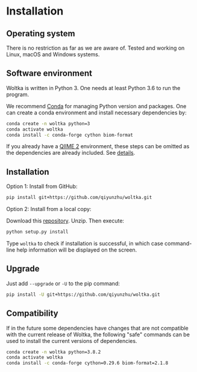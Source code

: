 # Installation

## Operating system

There is no restriction as far as we are aware of. Tested and working on Linux, macOS and Windows systems.


## Software environment

Woltka is written in Python 3. One needs at least Python 3.6 to run the program.

We recommend [Conda](https://docs.conda.io/en/latest/) for managing Python version and packages. One can create a conda environment and install necessary dependencies by:

```bash
conda create -n woltka python=3
conda activate woltka
conda install -c conda-forge cython biom-format
```

If you already have a [QIIME 2](https://qiime2.org/) environment, these steps can be omitted as the dependencies are already included. See [details](../woltka/q2).

## Installation

Option 1: Install from GitHub:

```bash
pip install git+https://github.com/qiyunzhu/woltka.git
```

Option 2: Install from a local copy:

Download this [repository](https://github.com/qiyunzhu/woltka/archive/master.zip). Unzip. Then execute:

```bash
python setup.py install
```

Type `woltka` to check if installation is successful, in which case command-line help information will be displayed on the screen.

## Upgrade

Just add `--upgrade` or `-U` to the pip command:

```bash
pip install -U git+https://github.com/qiyunzhu/woltka.git
```

## Compatibility

If in the future some dependencies have changes that are not compatible with the current release of Woltka, the following "safe" commands can be used to install the current versions of dependencies.

```bash
conda create -n woltka python=3.8.2
conda activate woltka
conda install -c conda-forge cython=0.29.6 biom-format=2.1.8
```

